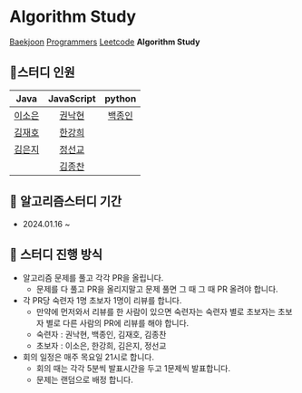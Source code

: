 # Algorithm Study

[Baekjoon](https://www.acmicpc.net/) [Programmers](https://school.programmers.co.kr/learn/challenges?order=acceptance_desc)  [Leetcode](https://leetcode.com/)  **Algorithm Study**

## :rainbow:스터디 인원
 
| **Java** | **JavaScript** |  **python** |
|:---:|:---:| :---:| 
|[이소은](https://github.com/ddonydev) |[권낙현](https://github.com/knh6269)| [백종인](https://github.com/rookedsysc)  |
|[김재호](https://github.com/chamominedev) |[한강희](https://github.com/hanabcde2) |  | 
|[김은지](https://github.com/EunJeeKim0402) |[정선교](https://github.com/tjsry0466) |  |
| |[김종찬](https://github.com/kickbelldev)| |

## :rainbow: 알고리즘스터디 기간

- 2024.01.16 ~

## :rainbow: 스터디 진행 방식

- 알고리즘 문제를 풀고 각각 PR을 올립니다.
  - 문제를 다 풀고 PR을 올리지말고 문제 풀면 그 때 그 때 PR 올려야 합니다.
- 각 PR당 숙련자 1명 초보자 1명이 리뷰를 합니다.
  - 만약에 먼저와서 리뷰를 한 사람이 있으면 숙련자는 숙련자 별로 초보자는 초보자 별로 다른 사람의 PR에 리뷰를 해야 합니다.
  - 숙련자 : 권낙현, 백종인, 김재호, 김종찬
  - 초보자 : 이소은, 한강희, 김은지, 정선교
- 회의 일정은 매주 목요일 21시로 합니다.
  - 회의 때는 각각 5분씩 발표시간을 두고 1문제씩 발표합니다.
  - 문제는 랜덤으로 배정 합니다.
